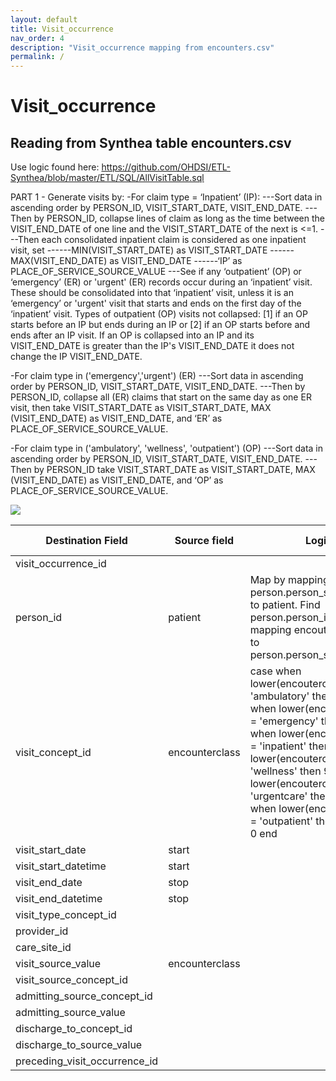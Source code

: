 ```yaml
---
layout: default
title: Visit_occurrence
nav_order: 4
description: "Visit_occurrence mapping from encounters.csv"
permalink: /
---
```


# Visit_occurrence

## Reading from Synthea table encounters.csv

Use logic found here:
https://github.com/OHDSI/ETL-Synthea/blob/master/ETL/SQL/AllVisitTable.sql

PART 1 - Generate visits by:
-For claim type = ‘Inpatient’ (IP):
---Sort data in ascending order by PERSON_ID, VISIT_START_DATE, VISIT_END_DATE.
---Then by PERSON_ID, collapse lines of claim as long as the time between the VISIT_END_DATE of one line and the VISIT_START_DATE of the next is <=1.
---Then each consolidated inpatient claim is considered as one inpatient visit, set 
------MIN(VISIT_START_DATE) as VISIT_START_DATE
------MAX(VISIT_END_DATE) as VISIT_END_DATE
------‘IP’ as PLACE_OF_SERVICE_SOURCE_VALUE
---See if any ‘outpatient’ (OP) or ‘emergency’ (ER) or 'urgent' (ER) records occur during an ‘inpatient’ visit.  These should be consolidated into that ‘inpatient’ visit, unless it is an ‘emergency’ or 'urgent' visit that starts and ends on the first day of the ‘inpatient’ visit.  Types of outpatient (OP) visits not collapsed: [1] if an OP starts before an IP but ends during an IP or [2] if an OP starts before and ends after an IP visit.  If an OP is collapsed into an IP and its VISIT_END_DATE is greater than the IP's VISIT_END_DATE it does not change the IP VISIT_END_DATE.

-For claim type in ('emergency','urgent') (ER)
---Sort data in ascending order by PERSON_ID, VISIT_START_DATE, VISIT_END_DATE.
---Then by PERSON_ID, collapse all (ER) claims that start on the same day as one ER visit, then take VISIT_START_DATE as VISIT_START_DATE, MAX (VISIT_END_DATE) as VISIT_END_DATE, and ‘ER’ as PLACE_OF_SERVICE_SOURCE_VALUE.

-For claim type in ('ambulatory', 'wellness', 'outpatient') (OP)
---Sort data in ascending order by PERSON_ID, VISIT_START_DATE, VISIT_END_DATE.
---Then by PERSON_ID take VISIT_START_DATE as VISIT_START_DATE, MAX (VISIT_END_DATE) as VISIT_END_DATE, and ‘OP’ as PLACE_OF_SERVICE_SOURCE_VALUE.

![](syntheaETL_files/image13.png)

| Destination Field | Source field | Logic | Comment field |
| --- | --- | --- | --- |
| visit_occurrence_id |  |  |  |
| person_id | patient | Map by mapping person.person_source_value to patient.  Find person.person_id by mapping encouters.patient to person.person_source_value. |  |
| visit_concept_id | encounterclass | case   when lower(encouterclass) = 'ambulatory' then 9202  when lower(encouterclass) = 'emergency' then 9203  when lower(encouterclass) = 'inpatient'     then 9201  when lower(encouterclass) = 'wellness'     then 9202  when lower(encouterclass) = 'urgentcare'  then 9203   when lower(encouterclass) = 'outpatient'   then 9202  else 0  end |  |
| visit_start_date | start |  |  |
| visit_start_datetime | start |  |  |
| visit_end_date | stop |  |  |
| visit_end_datetime | stop |  |  |
| visit_type_concept_id |  |  |  |
| provider_id |  |  |  |
| care_site_id |  |  |  |
| visit_source_value | encounterclass |  |  |
| visit_source_concept_id |  |  |  |
| admitting_source_concept_id |  |  |  |
| admitting_source_value |  |  |  |
| discharge_to_concept_id |  |  |  |
| discharge_to_source_value |  |  |  |
| preceding_visit_occurrence_id |  |  |  |